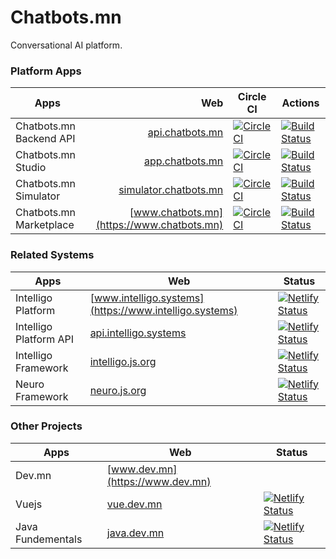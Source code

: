 # Chatbots.mn

Conversational AI platform.

### Platform Apps

| Apps                    |                                                    Web | Circle CI | Actions |
| ----------------------- | -----------------------------------------------------: | ------ | ------- |
| Chatbots.mn Backend API |             [api.chatbots.mn](https://api.chatbots.mn) |   [![CircleCI](https://circleci.com/gh/intelligo-systems/chatbots.mn/tree/master.svg?style=svg&circle-token=cde678f675f54a6a32769bda64fc27499da44ae2)](https://circleci.com/gh/intelligo-systems/chatbots.mn/tree/master)     | [![Build Status](https://img.shields.io/endpoint.svg?url=https%3A%2F%2Factions-badge.atrox.dev%2Fintelligo-systems%2Fchatbots.mn%2Fbadge%3Ftoken%3Dcc71c26be6231926ab3f6862a29b6d3e97332fe6&style=for-the-badge)](https://actions-badge.atrox.dev/intelligo-systems/chatbots.mn/goto?token=cc71c26be6231926ab3f6862a29b6d3e97332fe6) |
| Chatbots.mn Studio      |             [app.chatbots.mn](https://app.chatbots.mn) |    [![CircleCI](https://circleci.com/gh/intelligo-systems/chatbots.mn/tree/master.svg?style=svg&circle-token=cde678f675f54a6a32769bda64fc27499da44ae2)](https://circleci.com/gh/intelligo-systems/chatbots.mn/tree/master)    | [![Build Status](https://img.shields.io/endpoint.svg?url=https%3A%2F%2Factions-badge.atrox.dev%2Fintelligo-systems%2Fchatbots.mn%2Fbadge%3Ftoken%3Dcc71c26be6231926ab3f6862a29b6d3e97332fe6&style=for-the-badge)](https://actions-badge.atrox.dev/intelligo-systems/chatbots.mn/goto?token=cc71c26be6231926ab3f6862a29b6d3e97332fe6) |
| Chatbots.mn Simulator   | [simulator.chatbots.mn](https://simulator.chatbots.mn) |   [![CircleCI](https://circleci.com/gh/intelligo-systems/chatbots.mn/tree/master.svg?style=svg&circle-token=cde678f675f54a6a32769bda64fc27499da44ae2)](https://circleci.com/gh/intelligo-systems/chatbots.mn/tree/master)     | [![Build Status](https://img.shields.io/endpoint.svg?url=https%3A%2F%2Factions-badge.atrox.dev%2Fintelligo-systems%2Fchatbots.mn%2Fbadge%3Ftoken%3Dcc71c26be6231926ab3f6862a29b6d3e97332fe6&style=for-the-badge)](https://actions-badge.atrox.dev/intelligo-systems/chatbots.mn/goto?token=cc71c26be6231926ab3f6862a29b6d3e97332fe6) |
| Chatbots.mn Marketplace |             [www.chatbots.mn](https://www.chatbots.mn) |    [![CircleCI](https://circleci.com/gh/intelligo-systems/chatbots.mn/tree/master.svg?style=svg&circle-token=cde678f675f54a6a32769bda64fc27499da44ae2)](https://circleci.com/gh/intelligo-systems/chatbots.mn/tree/master)    | [![Build Status](https://img.shields.io/endpoint.svg?url=https%3A%2F%2Factions-badge.atrox.dev%2Fintelligo-systems%2Fchatbots.mn%2Fbadge%3Ftoken%3Dcc71c26be6231926ab3f6862a29b6d3e97332fe6&style=for-the-badge)](https://actions-badge.atrox.dev/intelligo-systems/chatbots.mn/goto?token=cc71c26be6231926ab3f6862a29b6d3e97332fe6) |


### Related Systems 

| Apps                   | Web                                                    | Status                                                                                                                                                                |
|------------------------|--------------------------------------------------------|-----------------------------------------------------------------------------------------------------------------------------------------------------------------------|
| Intelligo Platform     | [www.intelligo.systems](https://www.intelligo.systems) | [![Netlify Status](https://api.netlify.com/api/v1/badges/d99f8dbe-1a04-469d-8b29-2ca984dc11c5/deploy-status)](https://app.netlify.com/sites/intelligosystems/deploys) |
| Intelligo Platform API | [api.intelligo.systems](https://api.intelligo.systems) | [![Netlify Status](https://api.netlify.com/api/v1/badges/d99f8dbe-1a04-469d-8b29-2ca984dc11c5/deploy-status)](https://app.netlify.com/sites/intelligosystems/deploys) |
| Intelligo Framework    | [intelligo.js.org](https://intelligo.js.org)           | [![Netlify Status](https://api.netlify.com/api/v1/badges/b5da6232-0003-4718-bd5e-5d122b981eb6/deploy-status)](https://app.netlify.com/sites/intelligo/deploys)        |
| Neuro Framework        | [neuro.js.org](https://neuro.js.org)                   | [![Netlify Status](https://api.netlify.com/api/v1/badges/e50b93e2-67b8-4c6e-a4cc-c245b571f3cc/deploy-status)](https://app.netlify.com/sites/neurojs/deploys)          |


### Other Projects 

| Apps              | Web                                | Status                                                                                                                                                        |
|-------------------|------------------------------------|---------------------------------------------------------------------------------------------------------------------------------------------------------------|
| Dev.mn            | [www.dev.mn](https://www.dev.mn)   |                                                                                                                                                               |
| Vuejs             | [vue.dev.mn](https://vue.dev.mn)   | [![Netlify Status](https://api.netlify.com/api/v1/badges/3d543ee9-df94-4298-a70c-49ba5c12d143/deploy-status)](https://app.netlify.com/sites/vuejs-mn/deploys) |
| Java Fundementals | [java.dev.mn](https://java.dev.mn) | [![Netlify Status](https://api.netlify.com/api/v1/badges/204af496-cf7d-4164-85c2-72fee5f3f0ae/deploy-status)](https://app.netlify.com/sites/javamn/deploys)   |


